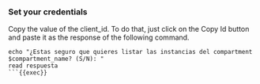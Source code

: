 
### Set your credentials

Copy the value of the client_id. To do that, just click on the Copy Id button and paste it as the response of the following command.

```
echo "¿Estas seguro que quieres listar las instancias del compartment $compartment_name? (S/N): "
read respuesta 
```{{exec}}

